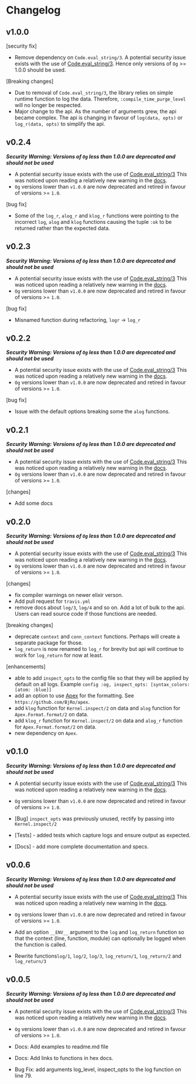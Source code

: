# Changelog

## v1.0.0

[security fix]
  - Remove dependency on `Code.eval_string/3`. A potential security issue exists with the use of
[Code.eval_string/3](https://github.com/elixir-lang/elixir/commit/f1daca5be78e6a466745ba2cdc66d9787c3cf47f#diff-da151e1c1d9b535259a2385407272c9eR107).
Hence only versions of `Og` >= 1.0.0 should be used.

[Breaking changes]
  - Due to removal of `Code.eval_string/3`, the library relies
  on simple runtime function to log the data. Therefore, `:compile_time_purge_level`
  will no longer be respected.
  - Major change to the api. As the number of arguments grew, the api became complex.
  The api is changing in favour of `log(data, opts)` or `log_r(data, opts)` to simplify the api.



## v0.2.4

***Security Warning: Versions of `Og` less than 1.0.0 are deprecated and should not be used***

- A potential security issue exists with the use of
[Code.eval_string/3](https://github.com/elixir-lang/elixir/commit/f1daca5be78e6a466745ba2cdc66d9787c3cf47f#diff-da151e1c1d9b535259a2385407272c9eR107)
This was noticed upon reading a relatively new warning in the
[docs]((https://github.com/elixir-lang/elixir/commit/f1daca5be78e6a466745ba2cdc66d9787c3cf47f#diff-da151e1c1d9b535259a2385407272c9eR107)).
- `Og` versions lower than `v1.0.0` are now deprecated and retired in favour of versions >= `1.0`.

[bug fix]

- Some of the `log_r`, `alog_r` and `klog_r` functions were pointing to the
 incorrect `log`, `alog` and `klog` functions causing the tuple `:ok` to be returned rather than
 the expected data.


## v0.2.3

***Security Warning: Versions of `Og` less than 1.0.0 are deprecated and should not be used***

- A potential security issue exists with the use of
[Code.eval_string/3](https://github.com/elixir-lang/elixir/commit/f1daca5be78e6a466745ba2cdc66d9787c3cf47f#diff-da151e1c1d9b535259a2385407272c9eR107)
This was noticed upon reading a relatively new warning in the
[docs]((https://github.com/elixir-lang/elixir/commit/f1daca5be78e6a466745ba2cdc66d9787c3cf47f#diff-da151e1c1d9b535259a2385407272c9eR107)).
- `Og` versions lower than `v1.0.0` are now deprecated and retired in favour of versions >= `1.0`.

[bug fix]

- Misnamed function during refactoring, `logr` -> `log_r`


## v0.2.2

***Security Warning: Versions of `Og` less than 1.0.0 are deprecated and should not be used***

- A potential security issue exists with the use of
[Code.eval_string/3](https://github.com/elixir-lang/elixir/commit/f1daca5be78e6a466745ba2cdc66d9787c3cf47f#diff-da151e1c1d9b535259a2385407272c9eR107)
This was noticed upon reading a relatively new warning in the
[docs]((https://github.com/elixir-lang/elixir/commit/f1daca5be78e6a466745ba2cdc66d9787c3cf47f#diff-da151e1c1d9b535259a2385407272c9eR107)).
- `Og` versions lower than `v1.0.0` are now deprecated and retired in favour of versions >= `1.0`.

[bug fix]

- Issue with the default options breaking some the `alog` functions.


## v0.2.1

***Security Warning: Versions of `Og` less than 1.0.0 are deprecated and should not be used***

- A potential security issue exists with the use of
[Code.eval_string/3](https://github.com/elixir-lang/elixir/commit/f1daca5be78e6a466745ba2cdc66d9787c3cf47f#diff-da151e1c1d9b535259a2385407272c9eR107)
This was noticed upon reading a relatively new warning in the
[docs]((https://github.com/elixir-lang/elixir/commit/f1daca5be78e6a466745ba2cdc66d9787c3cf47f#diff-da151e1c1d9b535259a2385407272c9eR107)).
- `Og` versions lower than `v1.0.0` are now deprecated and retired in favour of versions >= `1.0`.

[changes]

- Add some docs

## v0.2.0

***Security Warning: Versions of `Og` less than 1.0.0 are deprecated and should not be used***

- A potential security issue exists with the use of
[Code.eval_string/3](https://github.com/elixir-lang/elixir/commit/f1daca5be78e6a466745ba2cdc66d9787c3cf47f#diff-da151e1c1d9b535259a2385407272c9eR107)
This was noticed upon reading a relatively new warning in the
[docs]((https://github.com/elixir-lang/elixir/commit/f1daca5be78e6a466745ba2cdc66d9787c3cf47f#diff-da151e1c1d9b535259a2385407272c9eR107)).
- `Og` versions lower than `v1.0.0` are now deprecated and retired in favour of versions >= `1.0`.

[changes]
- fix compiler warnings on newer elixir verson.
- Add pull request for `travis.yml`
- remove docs about `log/3`, `log/4` and so on. Add a lot of bulk to the api.
Users can read source code if those functions are needed.

[breaking changes]
- deprecate `context` and `conn_context` functions. Perhaps will create a separate
package for those.
- `log_return` is now renamed to `log_r` for brevity but api will continue to work for
`log_return` for now at least.

[enhancements]
- able to add `inspect_opts` to the config file so that they will be applied by default on
all logs. Example `config :og, inspect_opts: [syntax_colors: [atom: :blue]]`
- add an option to use [Apex](https://github.com/BjRo/apex) for the formatting. See `https://github.com/BjRo/apex`.
- add `klog` function for `Kernel.inspect/2` on data and `alog` function for `Apex.Format.format/2` on data.
- add `klog_r` function for `Kernel.inspect/2` on data and `alog_r` function for `Apex.Format.format/2` on data.
- new dependency on `Apex`.


## v0.1.0

***Security Warning: Versions of `Og` less than 1.0.0 are deprecated and should not be used***

- A potential security issue exists with the use of
[Code.eval_string/3](https://github.com/elixir-lang/elixir/commit/f1daca5be78e6a466745ba2cdc66d9787c3cf47f#diff-da151e1c1d9b535259a2385407272c9eR107)
This was noticed upon reading a relatively new warning in the
[docs]((https://github.com/elixir-lang/elixir/commit/f1daca5be78e6a466745ba2cdc66d9787c3cf47f#diff-da151e1c1d9b535259a2385407272c9eR107)).
- `Og` versions lower than `v1.0.0` are now deprecated and retired in favour of versions >= `1.0`.

- [Bug] `inspect_opts` was previously unused, rectify by passing into `Kernel.inspect/2`
- [Tests] - added tests which capture logs and ensure output as expected.
- [Docs] - add more complete documentation and specs.


## v0.0.6

***Security Warning: Versions of `Og` less than 1.0.0 are deprecated and should not be used***

- A potential security issue exists with the use of
[Code.eval_string/3](https://github.com/elixir-lang/elixir/commit/f1daca5be78e6a466745ba2cdc66d9787c3cf47f#diff-da151e1c1d9b535259a2385407272c9eR107)
This was noticed upon reading a relatively new warning in the
[docs]((https://github.com/elixir-lang/elixir/commit/f1daca5be78e6a466745ba2cdc66d9787c3cf47f#diff-da151e1c1d9b535259a2385407272c9eR107)).
- `Og` versions lower than `v1.0.0` are now deprecated and retired in favour of versions >= `1.0`.

- Add an option `__ENV__` argument to the `log` and `log_return` function so that
  the context (line, function, module) can optionally be logged when the function is called.
- Rewrite functions`log/1`, `log/2`, `log/3`, `log_return/1`, `log_return/2` and `log_return/3`


## v0.0.5

***Security Warning: Versions of `Og` less than 1.0.0 are deprecated and should not be used***

- A potential security issue exists with the use of
[Code.eval_string/3](https://github.com/elixir-lang/elixir/commit/f1daca5be78e6a466745ba2cdc66d9787c3cf47f#diff-da151e1c1d9b535259a2385407272c9eR107)
This was noticed upon reading a relatively new warning in the
[docs]((https://github.com/elixir-lang/elixir/commit/f1daca5be78e6a466745ba2cdc66d9787c3cf47f#diff-da151e1c1d9b535259a2385407272c9eR107)).
- `Og` versions lower than `v1.0.0` are now deprecated and retired in favour of versions >= `1.0`.

- Docs: Add examples to readme.md file
- Docs: Add links to functions in hex docs.
- Bug Fix: add arguments log_level, inspect_opts to the log function on line 79.
